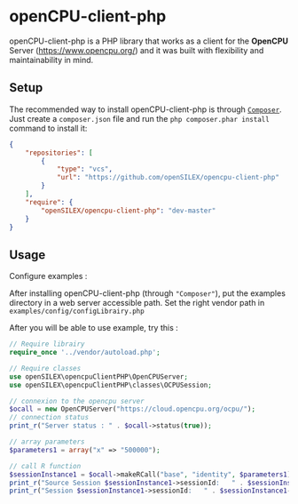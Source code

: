 openCPU-client-php
=============

openCPU-client-php is a PHP library that works as a client for the **OpenCPU** Server (https://www.opencpu.org/) and it was built with flexibility and maintainability in mind.


Setup
-----

The recommended way to install openCPU-client-php is through  [`Composer`](http://getcomposer.org). Just create a ``composer.json`` file and run the ``php composer.phar install`` command to install it:
```json
{
    "repositories": [
        {
            "type": "vcs",
            "url": "https://github.com/openSILEX/opencpu-client-php"
        }
    ],
    "require": {
        "openSILEX/opencpu-client-php": "dev-master"
    }
}
```

Usage
-----

Configure examples : 

After installing openCPU-client-php (through ``"Composer"``), put the examples directory in a web server accessible path.
Set the right vendor path in ``examples/config/configLibrairy.php``

After you will be able to use example, try this :

```php
// Require librairy 
require_once '../vendor/autoload.php';

// Require classes 
use openSILEX\opencpuClientPHP\OpenCPUServer;
use openSILEX\opencpuClientPHP\classes\OCPUSession;

// connexion to the opencpu server
$ocall = new OpenCPUServer("https://cloud.opencpu.org/ocpu/");
// connection status
print_r("Server status : " . $ocall->status(true));

// array parameters
$parameters1 = array("x" => "500000");

// call R function
$sessionInstance1 = $ocall->makeRCall("base", "identity", $parameters1);
print_r("Source Session $sessionInstance1->sessionId:   " . $sessionInstance1->getSource());
print_r("Session $sessionInstance1->sessionId:   " . $sessionInstance1->getObjects());



```